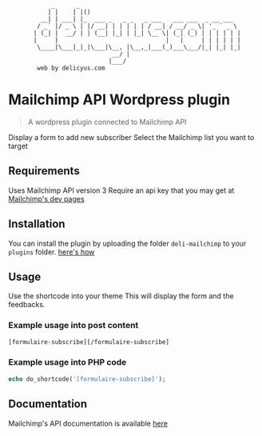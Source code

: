                 _      _
               | |    | |()
             __| | ___| |_  ___ _   _ _   _ ___   ___ ___  _ __ ___
            / _` |/ _ \ | |/ __| | | | | | / __| / __/ _ \| '_ ` _ \
           | (_| |  __/ | | (__| |_| | |_| \__ \| (_| (_) | | | | | |
           |     |                              |   |     | | | | | |
            \____|\___|_|_|\___|\__, |\__,_|___(_)___\___/|_| |_| |_|
                                 __/ |
                                |___/
            web by delicyus.com


# Mailchimp API Wordpress plugin #
 
> A wordpress plugin connected to Mailchimp API 

Display a form to add new subscriber 
Select the Mailchimp list you want to target 




## Requirements
Uses Mailchimp API version 3 
Require an api key that you may get at [Mailchimp's dev pages ](https://developer.mailchimp.com/)


## Installation 
You can install the plugin by uploading the folder `deli-mailchimp` to your `plugins` folder.
[here's how](https://codex.wordpress.org/Managing_Plugins#Manual_Plugin_Installation)


## Usage 
Use the shortcode into your theme
This will display the form and the feedbacks.

### Example usage into post content
```html
[formulaire-subscribe][/formulaire-subscribe]
```
### Example usage into PHP code
```php
echo do_shortcode('[formulaire-subscribe]');
```

## Documentation 
Mailchimp's API documentation is available [here ](http://developer.mailchimp.com/documentation/mailchimp/)
